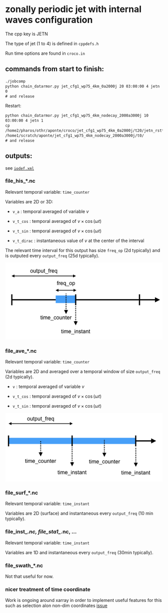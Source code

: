 
# zonally periodic jet with internal waves configuration

The cpp key is JETN

The type of jet (1 to 4) is defined in `cppdefs.h`

Run time options are found in `croco.in`

## commands from start to finish:

```
./jobcomp
python chain_datarmor.py jet_cfg1_wp75_4km_0a2000j 20 03:00:00 4 jetn 0
# and release
```

Restart:
```
python chain_datarmor.py jet_cfg1_wp75_4km_nodecay_2000a3000j 10 03:00:00 4 jetn 1
cp /home2/pharos/othr/aponte/croco/jet_cfg1_wp75_4km_0a2000j/t20/jetn_rst*.nc /home1/scratch/aponte/jet_cfg1_wp75_4km_nodecay_2000a3000j/t0/
# and release
```

## outputs:

see [`iodef.xml`](iodef.xml)

### file_his_*.nc

Relevant temporal variable: `time_counter`

Variables are 2D or 3D:

- `v_a` : temporal averaged of variable $v$

- `v_t_cos` : temporal averaged of $v\times\cos(\omega t)$

- `v_t_sin` : temporal averaged of $v\times\cos(\omega t)$

- `v_t_dirac` : instantaneous value of $v$ at the center of the interval

The relevant time interval for this output has size `freq_op` (2d typically) and is outputed every `output_freq` (25d typically).

![his](croco_jetn_time.001.png)


### file_ave_*.nc

Relevant temporal variable: `time_counter`

Variables are 2D and averaged over a temporal window of size `output_freq` (2d typically).

- `v` : temporal averaged of variable $v$

- `v_t_cos` : temporal averaged of $v\times\cos(\omega t)$

- `v_t_sin` : temporal averaged of $v\times\cos(\omega t)$

![ave](croco_jetn_time.002.png)

### file_surf_*.nc

Relevant temporal variable: `time_instant`

Variables are 2D (surface) and instantaneous every `output_freq` (10 min typically).

### file_inst_*.nc, file_sta1_*.nc, ...

Relevant temporal variable: `time_instant`

Variables are 1D and instantaneous every `output_freq` (30min typically).

### file_swath_*.nc

Not that useful for now.


### nicer treatment of time coordinate

Work is ongoing around xarray in order to implement useful features for this
such as selection alon non-dim coordinates [issue](https://github.com/pydata/xarray/issues/1603)
